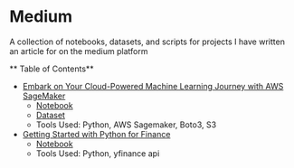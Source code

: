 # Medium
A collection of notebooks, datasets, and scripts for projects I have written an article for on the medium platform

** Table of Contents**
* [Embark on Your Cloud-Powered Machine Learning Journey with AWS SageMaker](https://medium.com/towards-aws/embark-on-your-cloud-powered-machine-learning-journey-with-aws-sagemaker-b782cc3b64ad) 
   * [Notebook](https://github.com/jingle77/Medium/tree/main/Embark%20on%20Your%20Cloud-Powered%20Machine%20Learning%20Journey%20with%20AWS%20SageMaker)
   * [Dataset](https://github.com/jingle77/Medium/blob/main/Embark%20on%20Your%20Cloud-Powered%20Machine%20Learning%20Journey%20with%20AWS%20SageMaker/FuelEconomy.csv)
   * Tools Used: Python, AWS Sagemaker, Boto3, S3
* [Getting Started with Python for Finance]((https://medium.com/@jaingle77/getting-started-with-python-for-finance-f8c701ad602a))
   * [Notebook](https://github.com/jingle77/Medium/blob/main/Getting%20Started%20with%20Python%20for%20Finance/Getting_Started_with_Python_for_Finance%20(1).ipynb)
   * Tools Used: Python, yfinance api
